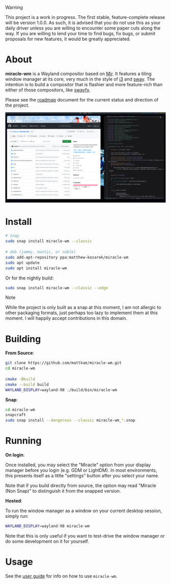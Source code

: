 > [!WARNING]
> This project is a work in progress. The first stable, feature-complete release
> will be version 1.0.0. As such, it is advised that you do not use this as your daily driver
> unless you are willing to encounter some paper cuts along the way. If you are willing to 
> lend your time to find bugs, fix bugs, or submit proposals for new features, it would
> be greatly appreciated.

# About
**miracle-wm** is a Wayland compositor based on [Mir](https://github.com/MirServer/mir). It features a tiling
window manager at its core, very much in the style of [i3](https://i3wm.org/) and [sway](https://github.com/swaywm/sway).
The intention is to build a compositor that is flashier and more feature-rich than either of those compositors, like [swayfx](https://github.com/WillPower3309/swayfx).

Please see the [roadmap](./ROADMAP.md) document for the current status and direction of the project.

![miracle in action](./resources/screenshot1.png "miracle in action")

# Install
```sh
# snap
sudo snap install miracle-wm --classic

# deb (jammy, mantic, or noble)
sudo add-apt-repository ppa:matthew-kosarek/miracle-wm
sudo apt update
sudo apt install miracle-wm
```

Or for the nightly build:
```sh
sudo snap install miracle-wm --classic --edge
```

> [!NOTE]
> While the project is only built as a snap at this moment, I am not allergic to other packaging formats, just perhaps
> too lazy to implement them at this moment. I will happily accept contributions in this domain.


# Building
**From Source**:
```sh
git clone https://github.com/mattkae/miracle-wm.git
cd miracle-wm

cmake -Bbuild
cmake --build build
WAYLAND_DISPLAY=wayland-98 ./build/bin/miracle-wm
```

**Snap**:
```sh
cd miracle-wm
snapcraft
sudo snap install --dangerous --classic miracle-wm_*.snap
```

# Running

**On login**:

Once installed, you may select the "Miracle" option from your display manager before you login (e.g. GDM or LightDM).
In most environments, this presents itself as a little "settings" button after you select your name.

Note that if you build directly from source, the option may read "Miracle (Non Snap)" to distinguish it from the snapped version.

**Hosted**:

To run the window manager as a window on your current desktop session, simply run:
```sh
WAYLAND_DISPLAY=wayland-98 miracle-wm
```

Note that this is only useful if you want to test-drive the window manager or do some development on it for yourself.

# Usage
See the [user guide](USERGUIDE.md) for info on how to use `miracle-wm`.

